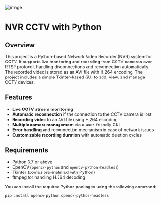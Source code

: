 ![image](https://github.com/user-attachments/assets/daab5176-7eea-4bac-b9f6-f90371484c52)


# NVR CCTV with Python

## Overview
This project is a Python-based Network Video Recorder (NVR) system for CCTV. It supports live monitoring and recording from CCTV cameras over RTSP protocol, handling disconnections and reconnection automatically. The recorded video is stored as an AVI file with H.264 encoding. The project includes a simple Tkinter-based GUI to add, view, and manage CCTV devices.

## Features
- **Live CCTV stream monitoring**
- **Automatic reconnection** if the connection to the CCTV camera is lost
- **Recording video** to an AVI file using H.264 encoding
- **Multiple camera management** via a user-friendly GUI
- **Error handling** and reconnection mechanism in case of network issues
- **Customizable recording duration** with automatic deletion cycles

## Requirements
- Python 3.7 or above
- OpenCV (`opencv-python` and `opencv-python-headless`)
- Tkinter (comes pre-installed with Python)
- ffmpeg for handling H.264 decoding

You can install the required Python packages using the following command:

```bash
pip install opencv-python opencv-python-headless





